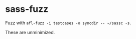 # sass-fuzz

Fuzz with ```afl-fuzz -i testcases -o syncdir -- ~/sassc -s```.

These are unminimized. 
